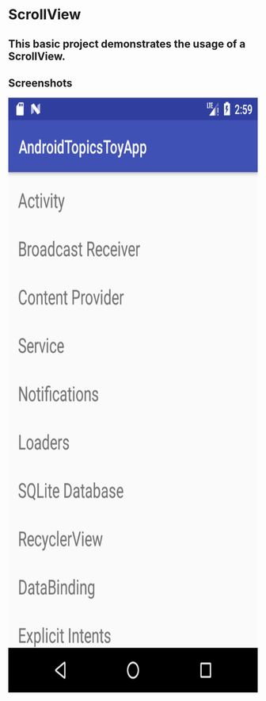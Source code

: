 # ScrollView

This basic project demonstrates the usage of a ScrollView.
-----------------------------------------------------------

## Screenshots

<img src="screenshots/screen1.png" width="508" height="1200"/>

